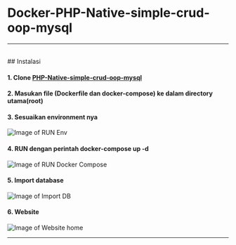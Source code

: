 # Docker-PHP-Native-simple-crud-oop-mysql
___

<br>
## Instalasi

#### 1. Clone <a href="https://github.com/kamilanindita/PHP-Native-simple-crud-oop-mysql">PHP-Native-simple-crud-oop-mysql</a>

#### 2. Masukan file (Dockerfile dan docker-compose) ke dalam directory utama(root) 

#### 3. Sesuaikan environment nya
![Image of RUN Env](https://drive.google.com/uc?export=view&id=1miB4eALT7Zz8HOukzEhPgRJ5B4Odlhv5)

#### 4. RUN dengan perintah docker-compose up -d
![Image of RUN Docker Compose](https://drive.google.com/uc?export=view&id=18XFxtOEq_4-Crnvf6iya3r1WrYDYlGlG)

#### 5. Import database
![Image of Import DB](https://drive.google.com/uc?export=view&id=1Tv6gfQQhJQBVc3_leZ5pN-6935RmfGZS)

#### 6. Website
![Image of Website home](https://drive.google.com/uc?export=view&id=1REShY2c37qlrmPxy45mEdVpIexHLHmeY)

___

